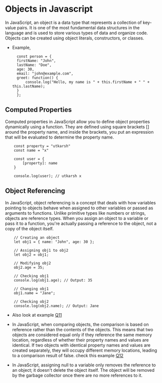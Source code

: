# Objects in Javascript 
In JavaScript, an object is a data type that represents a collection of key-value pairs. It is one of the most fundamental data structures in the language and is used to store various types of data and organize code. Objects can be created using object literals, constructors, or classes.

- Example, 

        const person = {
        firstName: "John",
        lastName: "Doe",
        age: 30,
        email: "john@example.com",
        greet: function() {
            console.log("Hello, my name is " + this.firstName + " " + this.lastName);
        }
        };


## Computed Properties
Computed properties in JavaScript allow you to define object properties dynamically using a function. They are defined using square brackets [] around the property name, and inside the brackets, you put an expression that will be evaluated to determine the property name.

        const property = "utkarsh"
        const name = "x" 

        const user = {
            [property]: name
        }

        console.log(user); // utkarsh x


## Object Referencing 
In JavaScript, object referencing is a concept that deals with how variables pointing to objects behave when assigned to other variables or passed as arguments to functions. Unlike primitive types like numbers or strings, objects are reference types. When you assign an object to a variable or pass it to a function, you're actually passing a reference to the object, not a copy of the object itself.

        // Creating an object
        let obj1 = { name: "John", age: 30 };

        // Assigning obj1 to obj2
        let obj2 = obj1;

        // Modifying obj2
        obj2.age = 35;

        // Checking obj1
        console.log(obj1.age); // Output: 35

        // Changing obj1
        obj1.name = "Jane";

        // Checking obj2
        console.log(obj2.name); // Output: Jane


- Also look at example [Q11](interviewQuestions/Q11.js)

- In JavaScript, when comparing objects, the comparison is based on reference rather than the contents of the objects. This means that two objects are considered equal only if they reference the same memory location, regardless of whether their property names and values are identical. If two objects with identical property names and values are created separately, they will occupy different memory locations, leading to a comparison result of false. check this example [Q12](interviewQuestions/Q12.js)
- In JavaScript, assigning null to a variable only removes the reference to an object; it doesn't delete the object itself. The object will be removed by the garbage collector once there are no more references to it.